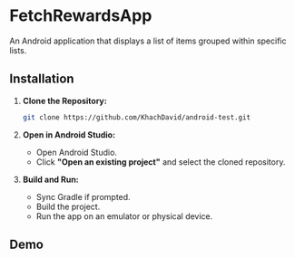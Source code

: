 # FetchRewardsApp

An Android application that displays a list of items grouped within specific lists.

## Installation


1. **Clone the Repository:**
   ```bash
   git clone https://github.com/KhachDavid/android-test.git
   ```
2. **Open in Android Studio:**
   - Open Android Studio.
   - Click **"Open an existing project"** and select the cloned repository.

3. **Build and Run:**
   - Sync Gradle if prompted.
   - Build the project.
   - Run the app on an emulator or physical device.

## Demo
